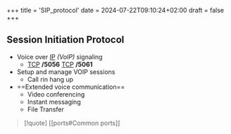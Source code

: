 +++
title = 'SIP_protocol'
date = 2024-07-22T09:10:24+02:00
draft = false
+++

## Session Initiation Protocol 

- Voice over [IP](/obisdian_ntoes/notes_obsidian/ZPythonref/DjangoFramework/Network+/Ref_OSI/IP.md) *(VoIP)* signaling 
	- [TCP](/obisdian_ntoes/notes_obsidian/ZPythonref/DjangoFramework/Network+/Ref_OSI/TCP.md) **/5056** [TCP](/obisdian_ntoes/notes_obsidian/ZPythonref/DjangoFramework/Network+/Ref_OSI/TCP.md) **/5061**
- Setup and manage VOIP sessions 
	- Call rin hang up 
- ==Extended voice communication==
	- Video conferencing 
	- Instant messaging 
	- File Transfer 


>[!quote] [[ports#Common ports]]
